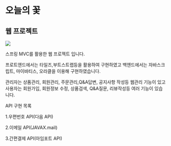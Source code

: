 <h1>오늘의 꽃</h1>
<h2>웹 프로젝트</h2>
<img src=https://user-images.githubusercontent.com/61037406/226539032-ca83b307-c0fb-44c8-b964-cfa97962a4d4.png>
<p>스프링 MVC를 활용한 웹 프로젝트 입니다.</p>
<p>프로트앤드에서는 타일즈,부트스트랩등을 활용하여 구현하였고 백앤드에서는 자바스크립트, 마이바티스, 오라클을 이용해 구현하였습니다.</p>
<p>관리자는 상품관리, 회원관리, 주문관리,Q&A답변, 공지사항 작성등 웹관리 기능이 있고 사용자는 회원가입, 회원정보 수정, 상품검색, Q&A질문, 리뷰작성등 여러 기능이 있습니다.</p>
<p>API 구현 목록</p>
<p>1.우편번호 API(다음 API)</p>
<p>2.이메일 API(JAVAX.mail)</p>
<p>3.간편결제 API(아임포트 API)</p>
